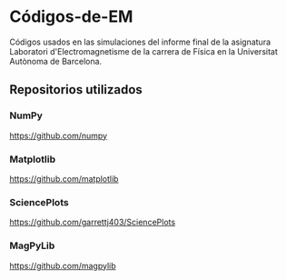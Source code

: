 # Códigos-de-EM
Códigos usados en las simulaciones del informe final de la asignatura Laboratori d'Electromagnetisme de la carrera de Física en la Universitat Autònoma de Barcelona.


## Repositorios utilizados
### NumPy
https://github.com/numpy
### Matplotlib
https://github.com/matplotlib
### SciencePlots
https://github.com/garrettj403/SciencePlots
### MagPyLib
https://github.com/magpylib
